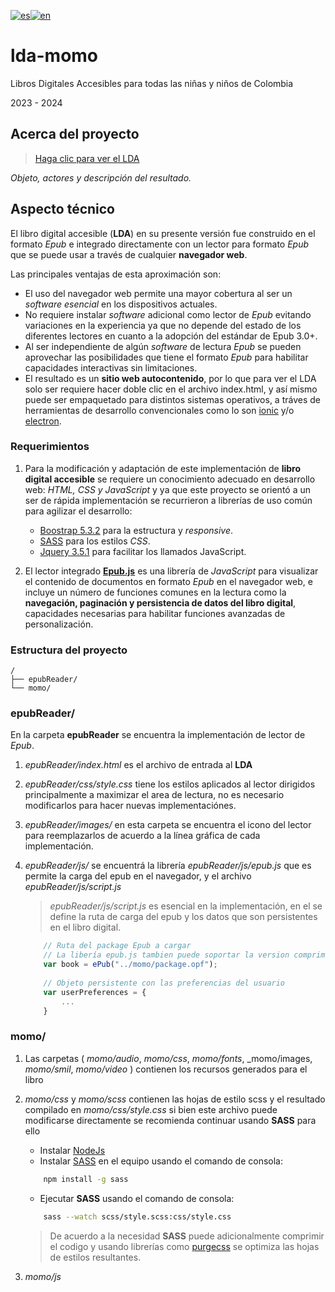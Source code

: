 [![es](https://img.shields.io/badge/lang-es-yellow.svg)](https://github.com/novatransmedia/lda-momo/blob/main/README.md)[![en](https://img.shields.io/badge/lang-en-red.svg)](https://github.com/novatransmedia/lda-momo/blob/main/README.en.md)

# lda-momo

Libros Digitales Accesibles para todas las niñas y niños de Colombia

2023 - 2024

## Acerca del proyecto

> [Haga clic para ver el LDA](https://www.gestioninclusiva.org/sites/default/files/recursos/MomoLDA/epubReader/index.html)

_Objeto, actores y descripción del resultado._

## Aspecto técnico

El libro digital accesible (**LDA**) en su presente versión fue construido en el formato _Epub_ e integrado directamente con un lector para formato _Epub_ que se puede usar a través de cualquier **navegador web**.

Las principales ventajas de esta aproximación son:

- El uso del navegador web permite una mayor cobertura al ser un _software esencial_ en los dispositivos actuales.
- No requiere instalar _software_ adicional como lector de _Epub_ evitando variaciones en la experiencia ya que no depende del estado de los diferentes lectores en cuanto a la adopción del estándar de Epub 3.0+.
- Al ser independiente de algún _software_ de lectura _Epub_ se pueden aprovechar las posibilidades que tiene el formato _Epub_ para habilitar capacidades interactivas sin limitaciones.
- El resultado es un **sitio web autocontenido**, por lo que para ver el LDA solo ser requiere hacer doble clic en el archivo index.html, y así mismo puede ser empaquetado para distintos sistemas operativos, a tráves de herramientas de desarrollo convencionales como lo son [ionic](https://ionicframework.com/) y/o [electron](https://www.electronjs.org/).

### Requerimientos

1. Para la modificación y adaptación de este implementación de **libro digital accesible** se requiere un conocimiento adecuado en desarrollo web: _HTML, CSS y JavaScript_ y ya que este proyecto se orientó a un ser de rápida implementación se recurrieron a librerías de uso común para agilizar el desarrollo:

   - [Boostrap 5.3.2](https://getbootstrap.com/) para la estructura y _responsive_.
   - [SASS](https://sass-lang.com/) para los estilos _CSS_.
   - [Jquery 3.5.1](https://jquery.com/)  para facilitar los llamados JavaScript.

2. El lector integrado **[Epub.js](https://github.com/futurepress/epub.js)** es una librería de _JavaScript_ para visualizar el contenido de documentos en formato _Epub_ en el navegador web, e incluye un número de funciones comunes en la lectura como la **navegación, paginación y persistencia de datos del libro digital**, capacidades necesarias para habilitar funciones avanzadas de personalización.

### Estructura del proyecto

```text
/
├── epubReader/
└── momo/
```

### epubReader/

En la carpeta **epubReader** se encuentra la implementación de lector de _Epub_.

1. _epubReader/index.html_ es el archivo de entrada al **LDA**
2. _epubReader/css/style.css_ tiene los estilos aplicados al lector dirigidos principalmente a maximizar el area de lectura, no es necesario modificarlos para hacer nuevas implementaciónes.
3. _epubReader/images/_ en esta carpeta se encuentra el icono del lector para reemplazarlos de acuerdo a la línea gráfica de cada implementación.
4. _epubReader/js/_ se encuentrá la librería _epubReader/js/epub.js_ que es permite la carga del epub en el navegador, y el archivo _epubReader/js/script.js_

   > _epubReader/js/script.js_ es esencial en la implementación, en el se define la ruta de carga del epub y los datos que son persistentes en el libro digital.

    ```js
        // Ruta del package Epub a cargar 
        // La libería epub.js tambien puede soportar la version comprimida del formato *.epub
        var book = ePub("../momo/package.opf");
        
        // Objeto persistente con las preferencias del usuario
        var userPreferences = {
            ...
        }
    ```

### momo/

1. Las carpetas ( _momo/audio_, _momo/css_, _momo/fonts_, _momo/images, _momo/smil_, _momo/video_ ) contienen los recursos generados para el libro 
2. _momo/css_ y _momo/scss_ contienen las hojas de estilo scss y el resultado compilado en _momo/css/style.css_ si bien este archivo puede modificarse directamente se recomienda continuar usando **SASS** para ello

    - Instalar [NodeJs](https://nodejs.org/)
    - Instalar [SASS](https://sass-lang.com/) en el equipo usando el comando de consola:

    ```bash
        npm install -g sass
    ```

    - Ejecutar **SASS** usando el comando de consola:

    ```bash
        sass --watch scss/style.scss:css/style.css
    ```

    > De acuerdo a la necesidad **SASS** puede adicionalmente comprimir el codigo y usando librerías como [purgecss](https://purgecss.com/) se optimiza las hojas de estilos resultantes.

3. _momo/js_